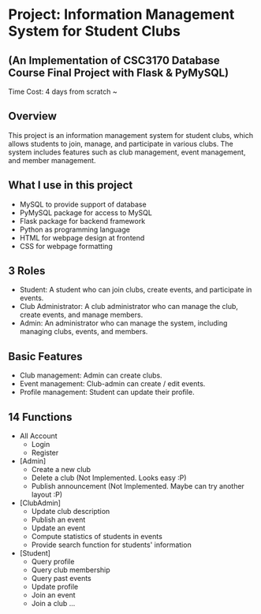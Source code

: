 # Project: Information Management System for Student Clubs

## (An Implementation of CSC3170 Database Course Final Project with Flask & PyMySQL)

Time Cost: 4 days from scratch ~

## Overview

This project is an information management system for student clubs, which allows students to join, manage, and participate in various clubs. The system includes features such as club management, event management, and member management.

## What I use in this project
 - MySQL to provide support of database
 - PyMySQL package for access to MySQL
 - Flask package for backend framework
 - Python as programming language
 - HTML for webpage design at frontend
 - CSS for webpage formatting

## 3 Roles
 - Student: A student who can join clubs, create events, and participate in events.
 - Club Administrator: A club administrator who can manage the club, create events, and manage members.
 - Admin: An administrator who can manage the system, including managing clubs, events, and members.

## Basic Features
- Club management: Admin can create clubs.
- Event management: Club-admin can create / edit events.
- Profile management: Student can update their profile.

## 14 Functions
 - All Account
   - Login
   - Register
 - [Admin] 
   - Create a new club
   - Delete a club (Not Implemented. Looks easy :P)
   - Publish announcement (Not Implemented. Maybe can try another layout :P)
 - [ClubAdmin] 
   - Update club description
   - Publish an event
   - Update an event
   - Compute statistics of students in events
   - Provide search function for students' information
 - [Student] 
   - Query profile
   - Query club membership
   - Query past events
   - Update profile
   - Join an event
   - Join a club
   ...
 
